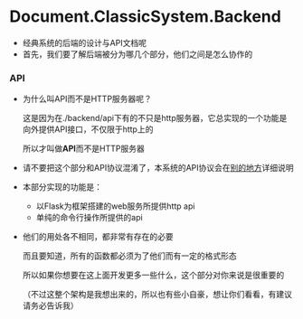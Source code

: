 # Document.ClassicSystem.Backend

- 经典系统的后端的设计与API文档呢
- 首先，我们要了解后端被分为哪几个部分，他们之间是怎么协作的



### API

- 为什么叫API而不是HTTP服务器呢？

  这是因为在./backend/api下有的不只是http服务器，它总实现的一个功能是向外提供API接口，不仅限于http上的

  所以才叫做**API**而不是HTTP服务器

- 请不要把这个部分和API协议混淆了，本系统的API协议会在[别的地方](classic_system/backend/api_document/README.md)详细说明

- 本部分实现的功能是：

  - 以Flask为框架搭建的web服务所提供http api
  - 单纯的命令行操作所提供的api

- 他们的用处各不相同，都非常有存在的必要

  而且要知道，所有的函数都必须为了他们而有一定的格式形态

  所以如果你想要在这上面开发更多一些什么，这个部分对你来说是很重要的

  （不过这整个架构是我想出来的，所以也有些小自豪，想让你们看看，有建议请务必告诉我）